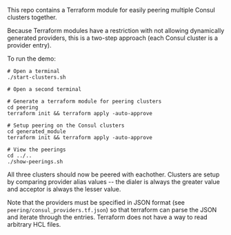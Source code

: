 This repo contains a Terraform module for easily peering multiple Consul clusters together.

Because Terraform modules have a restriction with not allowing dynamically generated providers,
this is a two-step approach (each Consul cluster is a provider entry).

To run the demo:

```
# Open a terminal
./start-clusters.sh

# Open a second terminal

# Generate a terraform module for peering clusters
cd peering
terraform init && terraform apply -auto-approve

# Setup peering on the Consul clusters
cd generated_module
terraform init && terraform apply -auto-approve

# View the peerings
cd ../..
./show-peerings.sh
```

All three clusters should now be peered with eachother. Clusters are setup by comparing provider
alias values -- the dialer is always the greater value and acceptor is always the lesser value.

Note that the providers must be specified in JSON format (see `peering/consul_providers.tf.json`)
so that terraform can parse the JSON and iterate through the entries. Terraform does not have a
way to read arbitrary HCL files.

